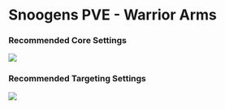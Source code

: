 # Snoogens PVE - Warrior Arms
### Recommended Core Settings  
![](https://i.imgur.com/wPPCltn.png)   

### Recommended Targeting Settings  
![](https://i.imgur.com/NyG4Wmr.png)  